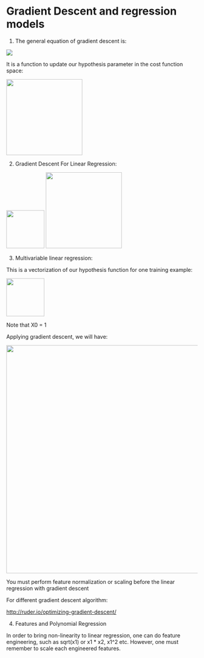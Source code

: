 # Gradient Descent and regression models

1. The general equation of gradient descent is:

<img src = images/gd_eq.gif>

It is a function to update our hypothesis parameter in the cost function space:

<img src = images/gd_graph.png height = 200>


2. Gradient Descent For Linear Regression:

<img src = images/gd_linear_regression1.png height = 100>

<img src = images/gd_linear_regression2.png height = 200>

3. Multivariable linear regression:

This is a vectorization of our hypothesis function for one training example:

<img src = images/gd_linear_regression3.png height = 100>

Note that X0 = 1

Applying gradient descent, we will have:

<img src = images/gd_linear_regression4.png height = 600>

You must perform feature normalization or scaling before the linear regression with gradient descent

For different gradient descent algorithm:

http://ruder.io/optimizing-gradient-descent/


4. Features and Polynomial Regression

In order to bring non-linearity to linear regression, one can do feature engineering, such as sqrt(x1) or x1 * x2, x1^2 etc. However, one must remember to scale each engineered features.

